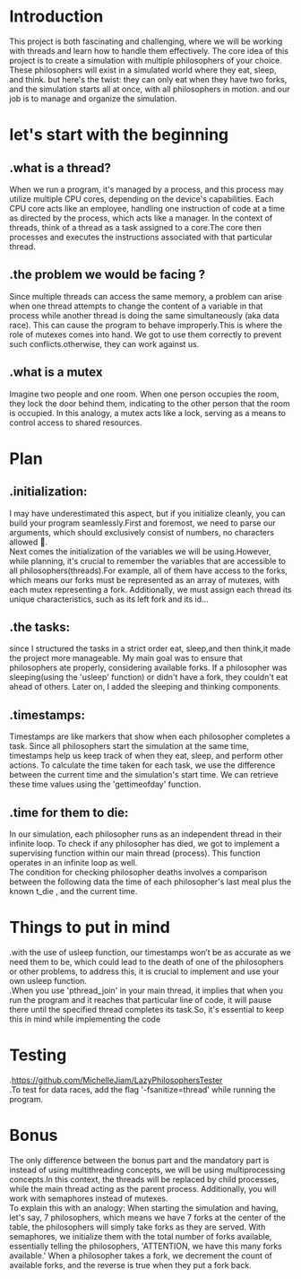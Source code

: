 # Introduction
This project is both fascinating and challenging, where we will be working with threads and learn how to handle them effectively. The core idea of this project is to create a simulation with multiple philosophers of your choice. These philosophers will exist in a simulated world where they eat, sleep, and think. but here's the twist: they can only eat when they have two forks, and the simulation starts all at once, with all philosophers in motion. and our job is to manage and organize the simulation.
# let's start with the beginning
  ## .what is a thread?
  When we run a program, it's managed by a process, and this process may utilize multiple CPU cores, depending on the device's capabilities. Each CPU core acts like an employee, handling one instruction of code at a time as directed by the process, which acts like a manager. In the context of threads, think of a thread as a task assigned to a core.The core then processes and executes the instructions associated with that particular thread.
 ## .the problem we would be facing ?
   Since multiple threads can access the same memory, a problem can arise when one thread attempts to change the content of a variable in that process while another thread is doing the same simultaneously (aka data race). This can cause the program to behave improperly.This is where the role of mutexes comes into hand. We got to use them correctly to prevent such conflicts.otherwise, they can work against us.
  ## .what is a mutex
  Imagine two people and one room. When one person occupies the room, they lock the door behind them, indicating to the other person that the room is occupied. In this analogy, a mutex acts like a lock, serving as a means to control access to shared resources.
# Plan
  ## .initialization:
  I may have underestimated this aspect, but if you initialize cleanly, you can build your program seamlessly.First and foremost, we need to parse our arguments, which should 
 exclusively consist of numbers, no characters allowed 👀.            
  Next comes the initialization of the variables we will be using.However, while planning, it's crucial to remember the variables that are accessible to all philosophers(threads).For example, all of them have access to the forks, which means our forks must be represented as an array of mutexes, with each mutex representing a fork. Additionally, we must assign each thread its unique characteristics, such as its left fork and its id...  
  ## .the tasks:
  since I structured the tasks in a strict order eat, sleep,and then think,it made the project more manageable. My main goal was to ensure that philosophers ate properly, considering available forks. If a philosopher was sleeping(using the 'usleep' function) or didn't have a fork, they couldn't eat ahead of others. Later on, I added the sleeping and thinking components.
 ## .timestamps:
  Timestamps are like markers that show when each philosopher completes a task. Since all philosophers start the simulation at the same time, timestamps help us keep track of when they eat, sleep, and perform other actions. To calculate the time taken for each task, we use the difference between the current time and the simulation's start time. We can retrieve these time values using the 'gettimeofday' function.
 ## .time for them to die:
   In our simulation, each philosopher runs as an independent thread in their infinite loop. To check if any philosopher has died, we got to implement a supervising function within our main thread (process). This function operates in an infinite loop as well.                         
  The condition for checking philosopher deaths involves a comparison between the following data the time of each philosopher's last meal plus the known t_die , and the current time.
# Things to put in mind
  .with the use of usleep function, our timestamps won’t be as accurate as we need them to be, which could lead to the death of one of the philosophers or other problems, to address this, it is crucial to implement and use your own usleep function.                      
  .When you use 'pthread_join' in your main thread, it implies that when you run the program and it reaches that particular line of code, it will pause there until the specified thread completes its task.So, it's essential to keep this in mind while implementing the code

# Testing
  .https://github.com/MichelleJiam/LazyPhilosophersTester              
  .To test for data races, add the flag '-fsanitize=thread' while running the program.
# Bonus
  The only difference between the bonus part and the mandatory part is instead of using multithreading concepts, we will be using multiprocessing concepts.In this context, the threads will be replaced by child processes, while the main thread acting as the parent process. Additionally, you will work with semaphores instead of mutexes.                              
  To explain this with an analogy: When starting the simulation and having, let's say, 7 philosophers, which means we have 7 forks at the center of the table, the philosophers will simply take forks as they are served. With semaphores, we initialize them with the total number of forks available, essentially telling the philosophers, 'ATTENTION, we have this many forks available.' When a philosopher takes a fork, we decrement the count of available forks, and the reverse is true when they put a fork back.










